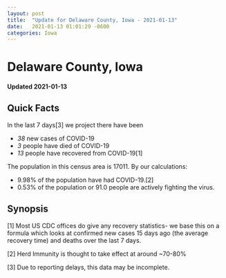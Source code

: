 ```yaml
---
layout: post
title:  "Update for Delaware County, Iowa - 2021-01-13"
date:   2021-01-13 01:01:29 -0600
categories: Iowa
---
```


# Delaware County, Iowa
#### Updated 2021-01-13

## Quick Facts

In the last 7 days[3] we project there have been
- *38* new cases of COVID-19
- *3* people have died of COVID-19
- *13* people have recovered from COVID-19[1]

The population in this census area is 17011. By our calculations:
- 9.98% of the population have had COVID-19.[2]
- 0.53% of the population or 91.0 people are actively fighting the virus.

## Synopsis




[1] Most US CDC offices do give any recovery statistics- we base this on a formula which looks at confirmed new cases
15 days ago (the average recovery time) and deaths over the last 7 days.

[2] Herd Immunity is thought to take effect at around ~70-80%

[3] Due to reporting delays, this data may be incomplete.
 
    